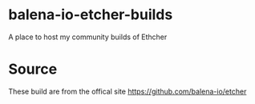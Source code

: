 # balena-io-etcher-builds
A place to host my community builds of Ethcher

# Source
These build are from the offical site https://github.com/balena-io/etcher
